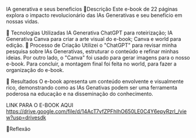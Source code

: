 IA generativa e seus beneficios
📒Descrição
Este e-book de 22 páginas explora o impacto revolucionário das IAs Generativas e seu beneficio em nossas vidas.

🤖 Tecnologias Utilizadas
IA Generativa ChatGPT para roteirização;
IA Generativa Canva para criar a arte visual do e-book;
Canva e world para edição.
🧐 Processo de Criação
Utilizei o "ChatGPT" para revisar minha pesquisa sobre IAs Generativas, estruturar o conteúdo e refinar minhas ideias. Por outro lado, o "Canva" foi usado para gerar imagens para o nosso e-book. Para concluir, a montagem final foi feita no world, para fazer a organização do e-book.

🚀 Resultados
O e-book apresenta um conteúdo envolvente e visualmente rico, demonstrando como as IAs Genativas podem ser uma ferramenta poderosa na educação e na disseminação do conhecimento.

LINK PARA O E-BOOK AQUI https://drive.google.com/file/d/14AcT7vfZPFhIhO650LE0C4Y6epyRzrl_/view?usp=drivesdk

💭Reflexão
